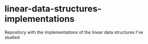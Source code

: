# linear-data-structures-implementations
Repository with the implementations of the linear data structures I've studied
